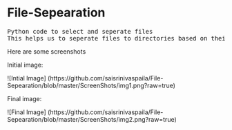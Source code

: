 # File-Sepearation

<pre>
Python code to select and seperate files
This helps us to seperate files to directories based on their extensions.
</pre>

<p>Here are some screenshots</p>

<p>Initial image:</p>
![Intial Image]
(https://github.com/saisrinivaspaila/File-Sepearation/blob/master/ScreenShots/img1.png?raw=true)

<p>Final image:</p>
![Final Image]
(https://github.com/saisrinivaspaila/File-Sepearation/blob/master/ScreenShots/img2.png?raw=true)


